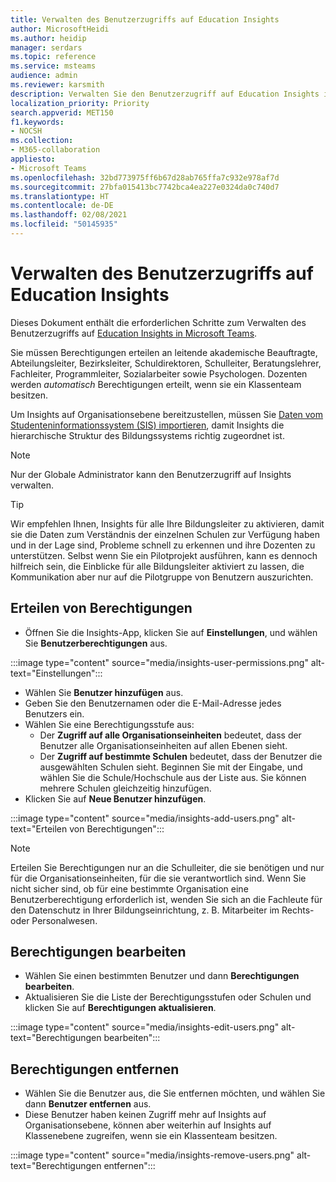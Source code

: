 ```yaml
---
title: Verwalten des Benutzerzugriffs auf Education Insights
author: MicrosoftHeidi
ms.author: heidip
manager: serdars
ms.topic: reference
ms.service: msteams
audience: admin
ms.reviewer: karsmith
description: Verwalten Sie den Benutzerzugriff auf Education Insights in Microsoft Teams.
localization_priority: Priority
search.appverid: MET150
f1.keywords:
- NOCSH
ms.collection:
- M365-collaboration
appliesto:
- Microsoft Teams
ms.openlocfilehash: 32bd773975ff6b67d28ab765ffa7c932e978af7d
ms.sourcegitcommit: 27bfa015413bc7742bca4ea227e0324da0c740d7
ms.translationtype: HT
ms.contentlocale: de-DE
ms.lasthandoff: 02/08/2021
ms.locfileid: "50145935"
---
```

# <a name="manage-user-access-to-education-insights"></a>Verwalten des Benutzerzugriffs auf Education Insights

Dieses Dokument enthält die erforderlichen Schritte zum Verwalten des Benutzerzugriffs auf [Education Insights in Microsoft Teams](class-insights.md).

Sie müssen Berechtigungen erteilen an leitende akademische Beauftragte, Abteilungsleiter, Bezirksleiter, Schuldirektoren, Schulleiter, Beratungslehrer, Fachleiter, Programmleiter, Sozialarbeiter sowie Psychologen. Dozenten werden *automatisch* Berechtigungen erteilt, wenn sie ein Klassenteam besitzen.

Um Insights auf Organisationsebene bereitzustellen, müssen Sie [Daten vom Studenteninformationssystem (SIS) importieren](education-insights-sis-data-sync.md), damit Insights die hierarchische Struktur des Bildungssystems richtig zugeordnet ist.

> [!NOTE]
> Nur der Globale Administrator kann den Benutzerzugriff auf Insights verwalten.

> [!TIP]
> Wir empfehlen Ihnen, Insights für alle Ihre Bildungsleiter zu aktivieren, damit sie die Daten zum Verständnis der einzelnen Schulen zur Verfügung haben und in der Lage sind, Probleme schnell zu erkennen und ihre Dozenten zu unterstützen. Selbst wenn Sie ein Pilotprojekt ausführen, kann es dennoch hilfreich sein, die Einblicke für alle Bildungsleiter aktiviert zu lassen, die Kommunikation aber nur auf die Pilotgruppe von Benutzern auszurichten.



## <a name="grant-permissions"></a>Erteilen von Berechtigungen

* Öffnen Sie die Insights-App, klicken Sie auf **Einstellungen**, und wählen Sie **Benutzerberechtigungen** aus.

:::image type="content" source="media/insights-user-permissions.png" alt-text="Einstellungen":::

* Wählen Sie **Benutzer hinzufügen** aus.
* Geben Sie den Benutzernamen oder die E-Mail-Adresse jedes Benutzers ein.
* Wählen Sie eine Berechtigungsstufe aus:
  * Der **Zugriff auf alle Organisationseinheiten** bedeutet, dass der Benutzer alle Organisationseinheiten auf allen Ebenen sieht.
  * Der **Zugriff auf bestimmte Schulen** bedeutet, dass der Benutzer die ausgewählten Schulen sieht. Beginnen Sie mit der Eingabe, und wählen Sie die Schule/Hochschule aus der Liste aus. Sie können mehrere Schulen gleichzeitig hinzufügen.
* Klicken Sie auf **Neue Benutzer hinzufügen**.

:::image type="content" source="media/insights-add-users.png" alt-text="Erteilen von Berechtigungen":::

> [!NOTE]
> Erteilen Sie Berechtigungen nur an die Schulleiter, die sie benötigen und nur für die Organisationseinheiten, für die sie verantwortlich sind. Wenn Sie nicht sicher sind, ob für eine bestimmte Organisation eine Benutzerberechtigung erforderlich ist, wenden Sie sich an die Fachleute für den Datenschutz in Ihrer Bildungseinrichtung, z. B. Mitarbeiter im Rechts- oder Personalwesen.

## <a name="edit-permissions"></a>Berechtigungen bearbeiten 
* Wählen Sie einen bestimmten Benutzer und dann **Berechtigungen bearbeiten**.
* Aktualisieren Sie die Liste der Berechtigungsstufen oder Schulen und klicken Sie auf **Berechtigungen aktualisieren**.

:::image type="content" source="media/insights-edit-users.png" alt-text="Berechtigungen bearbeiten":::

## <a name="remove-permissions"></a>Berechtigungen entfernen
* Wählen Sie die Benutzer aus, die Sie entfernen möchten, und wählen Sie dann **Benutzer entfernen** aus.
* Diese Benutzer haben keinen Zugriff mehr auf Insights auf Organisationsebene, können aber weiterhin auf Insights auf Klassenebene zugreifen, wenn sie ein Klassenteam besitzen.

:::image type="content" source="media/insights-remove-users.png" alt-text="Berechtigungen entfernen":::
